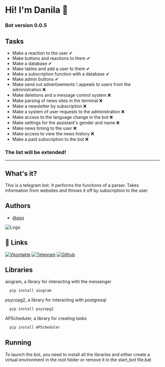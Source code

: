 
# Hi! I'm Danila 👋

### Bot version 0.0.5
## Tasks

- Make a reaction to the user ✔
- Make buttons and reactions to them ✔
- Make a database ✔
- Make tables and add a user to them ✔
- Make a subscription function with a database ✔
- Make admin buttons ✔
- Make send out advertisements \ appeals to users from the administration ❌
- Make deletions and a message control system ❌
- Make parsing of news sites in the terminal ❌
- Make a newsletter by subscription ❌
- Make a system of user requests to the administration ❌
- Make access to the language change in the bot ❌
- Make settings for the assistant's gender and name ❌
- Make news timing to the user ❌ 
- Make access to view the news history ❌
- Make a paid subscription to the bot ❌

### The list will be extended!

---

## What's it?

This is a telegram bot. It performs the functions of a parser. Takes information from websites and throws it off by subscription to the user


## Authors

- [@asq](https://github.com/AsQqqq)


![Logo](https://mir-s3-cdn-cf.behance.net/project_modules/fs/40e0bd64188781.5aca5bcc1e7c7.gif)


## 🔗 Links
[![Vkontakte](https://img.shields.io/badge/Vkontakte-000?style=for-the-badge&logo=vk&logoColor=white)](https://vk.com/da_ya_dalbaeb/)
[![Telegram](https://img.shields.io/badge/Telegram-000?style=for-the-badge&logo=telegram&logoColor=white)](https://t.me/kapusta_228_l)
[![Github](https://img.shields.io/badge/Github-000?style=for-the-badge&logo=github&logoColor=white)](https://github.com/AsQqqq)


## Libraries

aiogram, a library for interacting with the messenger

```bash
  pip install aiogram
```

psycopg2, a library for interacting with postgresql

```bash
  pip install psycopg2
```

APScheduler, a library for creating tasks

```bash
  pip install APScheduler
```
## Running

To launch the bot, you need to install all the libraries and either create a virtual environment in the root folder or remove it in the start_bot file.bat